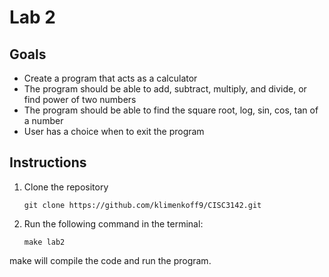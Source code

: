 # Lab 2

## Goals

- Create a program that acts as a calculator
- The program should be able to add, subtract, multiply, and divide, or find power of two numbers
- The program should be able to find the square root, log, sin, cos, tan of a number
- User has a choice when to exit the program

## Instructions

1. Clone the repository

   ```
   git clone https://github.com/klimenkoff9/CISC3142.git
   ```

2. Run the following command in the terminal:
   ```
   make lab2
   ```

make will compile the code and run the program.
